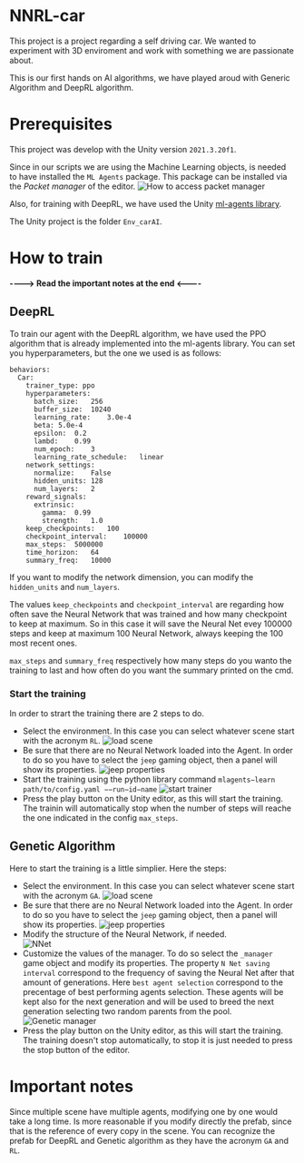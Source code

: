 # NNRL-car
This project is a project regarding a self driving car. We wanted to experiment with 3D enviroment and work with something we are passionate about.

This is our first hands on AI algorithms, we have played aroud with Generic Algorithm and DeepRL algorithm.

# Prerequisites
This project was develop with the Unity version `2021.3.20f1`. 

Since in our scripts we are using the Machine Learning objects, is needed to have installed the `ML Agents` package. This package can be installed via the *Packet manager* of the editor.
![How to access packet manager](images/packet_mamager.gif "How to access packet manager")

Also, for training with DeepRL, we have used the Unity [ml-agents library](https://github.com/Unity-Technologies/ml-agents).

The Unity project is the folder `Env_carAI`.


# How to train
**----> Read the important notes at the end <----**
## DeepRL
To train our agent with the DeepRL algorithm, we have used the PPO algorithm that is already implemented into the ml-agents library. 
You can set you hyperparameters, but the one we used is as follows:
```
behaviors:
  Car:
    trainer_type: ppo
    hyperparameters:
      batch_size:   256
      buffer_size:  10240
      learning_rate:    3.0e-4
      beta: 5.0e-4
      epsilon:  0.2
      lambd:    0.99
      num_epoch:    3
      learning_rate_schedule:   linear
    network_settings:
      normalize:    False
      hidden_units: 128
      num_layers:   2
    reward_signals: 
      extrinsic:    
        gamma:  0.99
        strength:   1.0
    keep_checkpoints:   100
    checkpoint_interval:    100000
    max_steps:  5000000
    time_horizon:   64
    summary_freq:   10000
```
If you want to modify the network dimension, you can modify the `hidden_units` and `num_layers`.

The values `keep_checkpoints` and `checkpoint_interval` are regarding how often save the Neural Network that was trained and how many checkpoint to keep at maximum. So in this case it will save the Neural Net evey 100000 steps and keep at maximum 100 Neural Network, always keeping the 100 most recent ones.

`max_steps` and `summary_freq` respectively how many steps do you wanto the training to last and how often do you want the summary printed on the cmd.

### Start the training
In order to strart the training there are 2 steps to do.

- Select the environment. In this case you can select whatever scene start with the acronym `RL`.
![load scene](images/load_scene.gif "load scene")
- Be sure that there are no Neural Network loaded into the Agent. In order to do so you have to select the `jeep` gaming object, then a panel will show its properties.
![jeep properties](images/nn_properties.jpg "jeep properties")
- Start the training using the python library command `mlagents−learn path/to/config.yaml −−run−id−name`
![start trainer](images/run_ml_train.gif "start trainer")
- Press the play button on the Unity editor, as this will start the training. The trainin will automatically stop when the number of steps will reache the one indicated in the config `max_steps`.

## Genetic Algorithm
Here to start the training is a little simplier. Here the steps:

- Select the environment. In this case you can select whatever scene start with the acronym `GA`.
![load scene](images/load_scene_ga.gif "load scene")
- Be sure that there are no Neural Network loaded into the Agent. In order to do so you have to select the `jeep` gaming object, then a panel will show its properties.
![jeep properties](images/ga_properties.jpg "jeep properties")
- Modify the structure of the Neural Network, if needed.<br>
![NNet](images/ga_nnet.png "NNet")
- Customize the values of the manager. To do so select the `_manager` game object and modify its properties. The property `N Net saving interval` correspond to the frequency of saving the Neural Net after that amount of generations. Here `best agent selection` correspond to the precentage of best performing agents selection. These agents will be kept also for the next generation and will be used to breed the next generation selecting two random parents from the pool.
![Genetic manager](images/manager.png "Genetic manager")
- Press the play button on the Unity editor, as this will start the training. The training doesn't stop automatically, to stop it is just needed to press the stop button of the editor.

# Important notes
Since multiple scene have multiple agents, modifying one by one would take a long time. Is more reasonable if you modify directly the prefab, since that is the reference of every copy in the scene.
You can recognize the prefab for DeepRL and Genetic algorithm as they have the acronym `GA` and `RL`.
